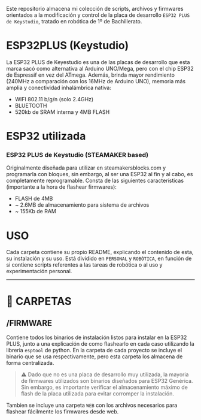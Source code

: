 Este repositorio almacena mi colección de scripts, archivos y firmwares orientados a la modificación y control de la placa de desarrollo `ESP32 PLUS de Keystudio`, tratado en robótica de 1º de Bachillerato. 

# ESP32PLUS (Keystudio)
La ESP32 PLUS de Keyestudio es una de las placas de desarrollo que esta marca sacó como alternativa al Arduino UNO/Mega, pero con el chip ESP32 de Espressif en vez del ATmega. Además, brinda mayor rendimiento (240MHz a comparación con los 16MHz de Arduino UNO), memoria más amplia y conectividad inhalámbrica nativa:
- WIFI 802.11 b/g/n (solo 2.4GHz)
- BLUETOOTH
- 520kb de SRAM interna y 4MB FLASH

# ESP32 utilizada

### ESP32 PLUS de Keystudio (STEAMAKER based)
Originalmente diseñada para utilizar en steamakersblocks.com y programarla con bloques, sin embargo, al ser una ESP32 al fin y al cabo, es completamente reprogramable. Consta de las siguientes características (importante a la hora de flashear firmwares):
- FLASH de 4MB
- ~ 2.6MB de almacenamiento para sistema de archivos
- ~ 155Kb de RAM



# USO
Cada carpeta contiene su propio README, explicando el contenido de esta, su instalación y su uso. 
Está dividido en `PERSONAL` y `ROBÓTICA`, en función de si contiene scripts referentes a las tareas de robótica o al uso y experimentación personal. 

---
# :file_folder: CARPETAS

## /FIRMWARE
Contiene todos los binarios de instalación listos para instalar en la ESP32 PLUS, junto a una explicación de como flashearlo en cada caso utilizando la libreria `esptool` de python. En la carpeta de cada proyecto se incluye el binario que se usa respectivamente, pero esta carpeta los almacena de forma centralizada. 
> ⚠️ Dado que no es una placa de desarrollo muy utilizada, la mayoria de firmwares utilizados son binarios diseñados para ESP32 Genérica. Sin embargo, es importante verificar el almacenamiento máximo de flash de la placa utilizada para evitar corromper la instalación. 

Tambien se incluye una carpeta `WEB` con los archivos necesarios para flashear fácilmente los firmwares desde web. 
